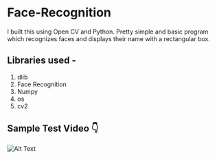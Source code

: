 # Face-Recognition

I built this using Open CV and Python. Pretty simple and basic program which recognizes faces and displays their name with a rectangular box. 

## Libraries used - 

1. dlib
2. Face Recognition
3. Numpy
4. os
5. cv2

## Sample Test Video 👇

![Alt Text](https://github.com/Anurag5086/Face-Recognition/blob/master/Face-Recognition.gif)
